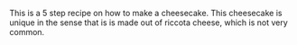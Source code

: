 This is a 5 step recipe on how to make a cheesecake.
This cheesecake is unique in the sense that is is made
out of riccota cheese, which is not very common.